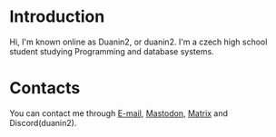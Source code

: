 # Introduction
Hi, I'm known online as Duanin2, or duanin2. I'm a czech high school student studying Programming and database systems.

# Contacts
You can contact me through [E-mail](mailto:duanin2@duanin2.top), [Mastodon](https://mastodon.arch-linux.cz/@duanin2), [Matrix](https://matrix.to/#/@duanin2:duanin2.top) and Discord(duanin2).
